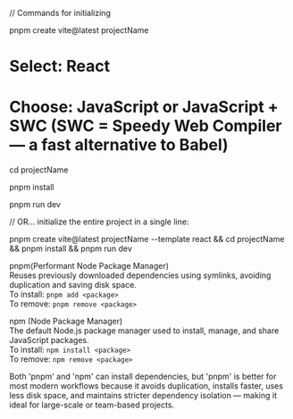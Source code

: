 // Commands for initializing

pnpm create vite@latest projectName

# Select: React

# Choose: JavaScript or JavaScript + SWC (SWC = Speedy Web Compiler — a fast alternative to Babel)

cd projectName

pnpm install

pnpm run dev

// OR... initialize the entire project in a single line:

pnpm create vite@latest projectName --template react && cd projectName && pnpm install && pnpm run dev


pnpm(Performant Node Package Manager)  
Reuses previously downloaded dependencies using symlinks, avoiding duplication and saving disk space.  
To install: `pnpm add <package>`  
To remove: `pnpm remove <package>`

npm (Node Package Manager)  
The default Node.js package manager used to install, manage, and share JavaScript packages.  
To install: `npm install <package>`  
To remove: `npm remove <package>`


Both 'pnpm' and 'npm' can install dependencies, but 'pnpm' is better for most modern workflows because it avoids duplication, installs faster, uses less disk space, and maintains stricter dependency isolation — making it ideal for large-scale or team-based projects.
